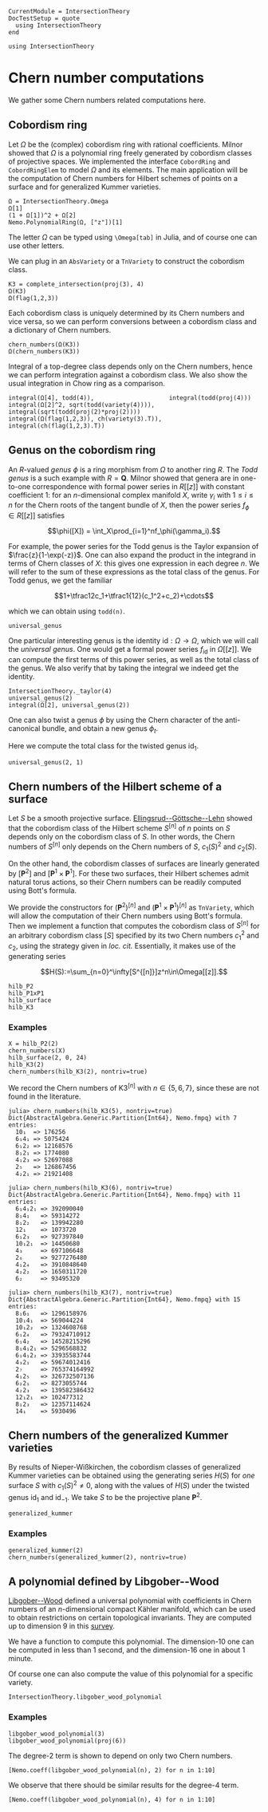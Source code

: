 ```@meta
CurrentModule = IntersectionTheory
DocTestSetup = quote
  using IntersectionTheory
end
```
```@setup repl
using IntersectionTheory
```
# Chern number computations
We gather some Chern numbers related computations here.

## Cobordism ring
Let $\Omega$ be the (complex) cobordism ring with rational coefficients. Milnor
showed that $\Omega$ is a polynomial ring freely generated by cobordism classes
of projective spaces. We implemented the interface `CobordRing` and
`CobordRingElem` to model $\Omega$ and its elements. The main application will
be the computation of Chern numbers for Hilbert schemes of points on a surface
and for generalized Kummer varieties.
```@repl repl
Ω = IntersectionTheory.Omega
Ω[1]
(1 + Ω[1])^2 + Ω[2]
Nemo.PolynomialRing(Ω, ["z"])[1]
```
The letter $\Omega$ can be typed using `\Omega[tab]` in Julia, and of course
one can use other letters.

We can plug in an `AbsVariety` or a `TnVariety` to construct the cobordism
class.
```@repl repl
K3 = complete_intersection(proj(3), 4)
Ω(K3)
Ω(flag(1,2,3))
```

Each cobordism class is uniquely determined by its Chern numbers and vice
versa, so we can perform conversions between a cobordism class and a dictionary
of Chern numbers.
```@repl repl
chern_numbers(Ω(K3))
Ω(chern_numbers(K3))
```

Integral of a top-degree class depends only on the Chern numbers, hence we can
perform integration against a cobordism class. We also show the usual
integration in Chow ring as a comparison.
```@repl repl
integral(Ω[4], todd(4)),                     integral(todd(proj(4)))
integral(Ω[2]^2, sqrt(todd(variety(4)))),    integral(sqrt(todd(proj(2)*proj(2))))
integral(Ω(flag(1,2,3)), ch(variety(3).T)),  integral(ch(flag(1,2,3).T))
```

## Genus on the cobordism ring
An $R$-valued *genus* $\phi$ is a ring morphism from $\Omega$ to another ring
$R$. The *Todd genus* is a such example with $R=\mathbf Q$. Milnor showed that 
genera are in one-to-one correspondence with formal power series in $R[[z]]$
with constant coefficient 1: for an $n$-dimensional complex manifold $X$, write
$\gamma_i$ with $1\le i\le n$ for the Chern roots of the tangent bundle of $X$,
then the power series $f_\phi\in R[[z]]$ satisfies

$$\phi([X]) = \int_X\prod_{i=1}^nf_\phi(\gamma_i).$$

For example, the power series for the Todd genus is the Taylor expansion of
$\frac{z}{1-\exp(-z)}$. One can also expand the product in the integrand in
terms of Chern classes of $X$: this gives one expression in each degree $n$.
We will refer to the sum of these expressions as the total class of the genus.
For Todd genus, we get the familiar

$$1+\tfrac12c_1+\tfrac1{12}(c_1^2+c_2)+\cdots$$

which we can obtain using `todd(n)`.

```@docs
universal_genus
```
One particular interesting genus is the identity $\mathrm{id}:\Omega \to
\Omega$, which we will call the *universal genus*. One would get a formal power
series $f_{\mathrm{id}}$ in $\Omega[[z]]$.
We can compute the first terms of this power series, as well as the total class
of the genus. We also verify that by taking the integral we indeed get the
identity.
```@repl repl
IntersectionTheory._taylor(4)
universal_genus(2)
integral(Ω[2], universal_genus(2))
```

One can also twist a genus $\phi$ by using the Chern character of the
anti-canonical bundle, and obtain a new genus $\phi_t$.

Here we compute the total class for the twisted genus $\mathrm{id}_1$.
```@repl repl
universal_genus(2, 1)
```

## Chern numbers of the Hilbert scheme of a surface
Let $S$ be a smooth projective surface.
[Ellingsrud--Göttsche--Lehn](https://arxiv.org/abs/math/9904095) showed that
the cobordism class of the Hilbert scheme $S^{[n]}$ of $n$ points on $S$
depends only on the cobordism class of $S$. In other words, the Chern numbers
of $S^{[n]}$ only depends on the Chern numbers of $S$, $c_1(S)^2$ and $c_2(S)$.

On the other hand, the cobordism classes of surfaces are linearly generated by
$[\mathbf P^2]$ and $[\mathbf P^1\times \mathbf P^1]$. For these two surfaces,
their Hilbert schemes admit natural torus actions, so their Chern numbers can
be readily computed using Bott's formula.

We provide the constructors for $(\mathbf P^2)^{[n]}$ and $(\mathbf P^1\times
\mathbf P^1)^{[n]}$ as `TnVariety`, which will allow the computation of their
Chern numbers using Bott's formula. Then we implement a function that computes
the cobordism class of $S^{[n]}$ for an arbitrary cobordism class $[S]$
specified by its two Chern numbers $c_1^2$ and $c_2$, using the strategy given
in *loc. cit.* Essentially, it makes use of the generating series

$$H(S):=\sum_{n=0}^\infty[S^{[n]}]z^n\in\Omega[[z]].$$

```@docs
hilb_P2
hilb_P1xP1
hilb_surface
hilb_K3
```
### Examples
```@repl repl
X = hilb_P2(2)
chern_numbers(X)
hilb_surface(2, 0, 24)
hilb_K3(2)
chern_numbers(hilb_K3(2), nontriv=true)
```
We record the Chern numbers of $\mathrm{K3}^{[n]}$ with $n\in\{5,6,7\}$, since
these are not found in the literature.
```julia-repl
julia> chern_numbers(hilb_K3(5), nontriv=true)
Dict{AbstractAlgebra.Generic.Partition{Int64}, Nemo.fmpq} with 7 entries:
  10₁  => 176256
  6₁4₁ => 5075424
  6₁2₂ => 12168576
  8₁2₁ => 1774080
  4₁2₃ => 52697088
  2₅   => 126867456
  4₂2₁ => 21921408

julia> chern_numbers(hilb_K3(6), nontriv=true)
Dict{AbstractAlgebra.Generic.Partition{Int64}, Nemo.fmpq} with 11 entries:
  6₁4₁2₁ => 392090040
  8₁4₁   => 59314272
  8₁2₂   => 139942280
  12₁    => 1073720
  6₁2₃   => 927397840
  10₁2₁  => 14450680
  4₃     => 697106648
  2₆     => 9277276480
  4₁2₄   => 3910848640
  4₂2₂   => 1650311720
  6₂     => 93495320

julia> chern_numbers(hilb_K3(7), nontriv=true)
Dict{AbstractAlgebra.Generic.Partition{Int64}, Nemo.fmpq} with 15 entries:
  8₁6₁   => 1296158976
  10₁4₁  => 569044224
  10₁2₂  => 1324608768
  6₁2₄   => 79324710912
  6₁4₂   => 14528215296
  8₁4₁2₁ => 5296568832
  6₁4₁2₂ => 33935583744
  4₃2₁   => 59674012416
  2₇     => 765374164992
  4₁2₅   => 326732507136
  6₂2₁   => 8273055744
  4₂2₃   => 139582386432
  12₁2₁  => 102477312
  8₁2₃   => 12357114624
  14₁    => 5930496
```
## Chern numbers of the generalized Kummer varieties
By results of Nieper-Wißkirchen, the cobordism classes of generalized Kummer
varieties can be obtained using the generating series $H(S)$ for *one* surface
$S$ with $c_1(S)^2\ne0$, along with the values of $H(S)$ under the twisted
genus $\mathrm{id}_1$ and $\mathrm{id}_{-1}$. We take $S$ to be the projective
plane $\mathbf P^2$.

```@docs
generalized_kummer
```
### Examples
```@repl repl
generalized_kummer(2)
chern_numbers(generalized_kummer(2), nontriv=true)
```

## A polynomial defined by Libgober--Wood
[Libgober--Wood](https://projecteuclid.org/journals/journal-of-differential-geometry/volume-32/issue-1/Uniqueness-of-the-complex-structure-on-K%C3%A4hler-manifolds-of-certain/10.4310/jdg/1214445041.full)
defined a universal polynomial with coefficients in Chern numbers of an
$n$-dimensional compact Kähler manifold, which can be used to obtain
restrictions on certain topological invariants. They are computed up to
dimension 9 in this [survey](https://arxiv.org/abs/1512.04321).

We have a function to compute this polynomial. The dimension-10 one can be
computed in less than 1 second, and the dimension-16 one in about 1 minute.

Of course one can also compute the value of this polynomial for a specific variety.
```@docs
IntersectionTheory.libgober_wood_polynomial
```
### Examples
```@repl repl
libgober_wood_polynomial(3)
libgober_wood_polynomial(proj(6))
```
The degree-2 term is shown to depend on only two Chern numbers.
```@repl repl
[Nemo.coeff(libgober_wood_polynomial(n), 2) for n in 1:10]
```
We observe that there should be similar results for the degree-4 term.
```@repl repl
[Nemo.coeff(libgober_wood_polynomial(n), 4) for n in 1:10]
```
